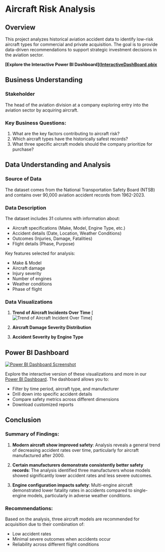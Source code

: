 # Aircraft Risk Analysis

## Overview
This project analyzes historical aviation accident data to identify low-risk aircraft types for commercial and private acquisition. The goal is to provide data-driven recommendations to support strategic investment decisions in the aviation sector.

**[Explore the Interactive Power BI Dashboard]([InteractiveDashBoard.pbix](https://app.powerbi.com/links/sTnYlAofIH?ctid=9e87e1a8-637b-44a1-8ca9-21475ab458a7&pbi_source=linkShare)**

## Business Understanding

### Stakeholder
The head of the aviation division at a company exploring entry into the aviation sector by acquiring aircraft.

### Key Business Questions:
1. What are the key factors contributing to aircraft risk?
2. Which aircraft types have the historically safest records?
3. What three specific aircraft models should the company prioritize for purchase?

## Data Understanding and Analysis

### Source of Data
The dataset comes from the National Transportation Safety Board (NTSB) and contains over 90,000 aviation accident records from 1962-2023.

### Data Description
The dataset includes 31 columns with information about:
- Aircraft specifications (Make, Model, Engine Type, etc.)
- Accident details (Date, Location, Weather Conditions)
- Outcomes (Injuries, Damage, Fatalities)
- Flight details (Phase, Purpose)

Key features selected for analysis:
- Make & Model
- Aircraft damage
- Injury severity
- Number of engines
- Weather conditions
- Phase of flight

### Data Visualizations

1. **Trend of Aircraft Incidents Over Time**
[![Trend of Aircraft Incident Over Time](https://example.com/path-to-screenshot.png)]

2. **Aircraft Damage Severity Distribution**
  

3. **Accident Severity by Engine Type**
  

## Power BI Dashboard
[![Power BI Dashboard Screenshot](https://example.com/path-to-screenshot.png)](https://app.powerbi.com/links/sTnYlAofIH?ctid=9e87e1a8-637b-44a1-8ca9-21475ab458a7&pbi_source=linkShare)

Explore the interactive version of these visualizations and more in our [Power BI Dashboard](https://app.powerbi.com/links/sTnYlAofIH?ctid=9e87e1a8-637b-44a1-8ca9-21475ab458a7&pbi_source=linkShare). The dashboard allows you to:

- Filter by time period, aircraft type, and manufacturer
- Drill down into specific accident details
- Compare safety metrics across different dimensions
- Download customized reports

## Conclusion

### Summary of Findings:
1. **Modern aircraft show improved safety**: Analysis reveals a general trend of decreasing accident rates over time, particularly for aircraft manufactured after 2000.

2. **Certain manufacturers demonstrate consistently better safety records**: The analysis identified three manufacturers whose models showed significantly lower accident rates and less severe outcomes.

3. **Engine configuration impacts safety**: Multi-engine aircraft demonstrated lower fatality rates in accidents compared to single-engine models, particularly in adverse weather conditions.

### Recommendations:
Based on the analysis, three aircraft models are recommended for acquisition due to their combination of:
- Low accident rates
- Minimal severe outcomes when accidents occur
- Reliability across different flight conditions
